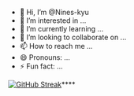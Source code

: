 - 👋 Hi, I’m @Nines-kyu
- 👀 I’m interested in ...
- 🌱 I’m currently learning ...
- 💞️ I’m looking to collaborate on ...
- 📫 How to reach me ...
- 😄 Pronouns: ...
- ⚡ Fun fact: ...


[![GitHub Streak](https://streak-stats.demolab.com/?user=Nines-kyu)](https://git.io/streak-stats)****
<!---
Nines-kyu/Nines-kyu is a ✨ special ✨ repository because its `README.md` (this file) appears on your GitHub profile.
You can click the Preview link to take a look at your changes.
--->

